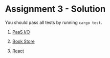 # Assignment 3 - Solution

You should pass all tests by running `cargo test`.

1. [PaaS I/O](./prob1)

2. [Book Store](./prob2)

3. [React](./prob3)
